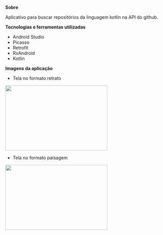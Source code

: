 <strong>Sobre</strong>

Aplicativo para buscar repositórios da linguagem kotlin na API do github.

<strong>Tecnologias e ferramentas utilizadas</strong>

* Android Studio
* Picasso
* Retrofit
* RxAndroid
* Kotlin

<strong>Imagens da aplicação</strong>

* Tela no formato retrato
<img src="https://user-images.githubusercontent.com/37080995/103424784-26e5d300-4b8d-11eb-934d-f70e447a8510.jpg" width="320" height="205">

* Tela no formato paisagem
<img src="https://user-images.githubusercontent.com/37080995/103424786-28170000-4b8d-11eb-9206-99c9f9997c2d.jpg" width="320" height="205">
